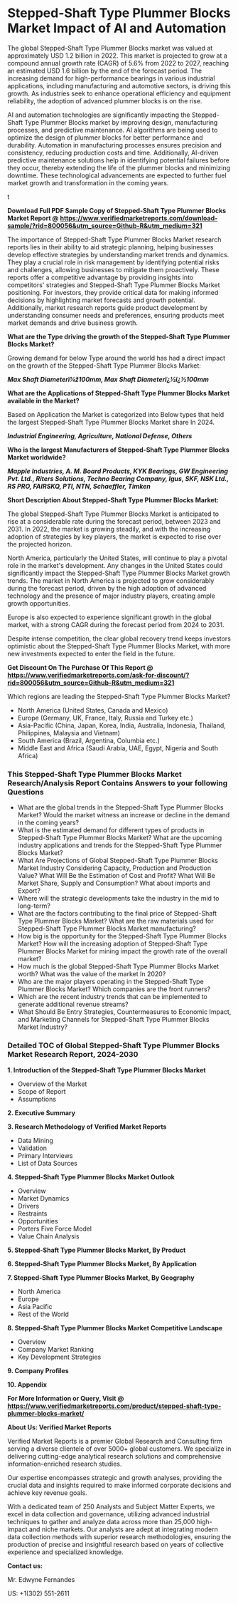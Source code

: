 <meta name="title" content="Global  Stepped-Shaft Type Plummer Blocks Market Impact of AI and Automation"><meta name="description" content="  The global Stepped-Shaft Type Plummer Blocks market was valued at approximately USD 1.2 billion in 2022. This market is projected to grow at a compound annual growth"><meta name="title" content=" Stepped-Shaft Type Plummer Blocks Market Size, Share, Scope, Trends, Growth, Opportunities, Analysis, Forecast"> <h1>Stepped-Shaft Type Plummer Blocks Market Impact of AI and Automation</h1> <p>The global Stepped-Shaft Type Plummer Blocks market was valued at approximately USD 1.2 billion in 2022. This market is projected to grow at a compound annual growth rate (CAGR) of 5.6% from 2022 to 2027, reaching an estimated USD 1.6 billion by the end of the forecast period. The increasing demand for high-performance bearings in various industrial applications, including manufacturing and automotive sectors, is driving this growth. As industries seek to enhance operational efficiency and equipment reliability, the adoption of advanced plummer blocks is on the rise.</p> <p>AI and automation technologies are significantly impacting the Stepped-Shaft Type Plummer Blocks market by improving design, manufacturing processes, and predictive maintenance. AI algorithms are being used to optimize the design of plummer blocks for better performance and durability. Automation in manufacturing processes ensures precision and consistency, reducing production costs and time. Additionally, AI-driven predictive maintenance solutions help in identifying potential failures before they occur, thereby extending the life of the plummer blocks and minimizing downtime. These technological advancements are expected to further fuel market growth and transformation in the coming years.</p> t</p><p id="" class=""><strong>Download Full PDF Sample Copy of Stepped-Shaft Type Plummer Blocks Market Report @ <a href="https://www.verifiedmarketreports.com/download-sample/?rid=800056&utm_source=Github-R&utm_medium=321" target="_blank">https://www.verifiedmarketreports.com/download-sample/?rid=800056&utm_source=Github-R&utm_medium=321</a></strong></p><p>The importance of&nbsp;Stepped-Shaft Type Plummer Blocks Market research reports lies in their ability to aid strategic planning, helping businesses develop effective strategies by understanding market trends and dynamics. They play a crucial role in risk management by identifying potential risks and challenges, allowing businesses to mitigate them proactively. These reports offer a competitive advantage by providing insights into competitors' strategies and Stepped-Shaft Type Plummer Blocks Market positioning. For investors, they provide critical data for making informed decisions by highlighting market forecasts and growth potential. Additionally, market research reports guide product development by understanding consumer needs and preferences, ensuring products meet market demands and drive business growth.</p><p><strong>What are the&nbsp;Type driving the growth of the Stepped-Shaft Type Plummer Blocks Market?</strong></p><p id="" class="">Growing demand for below Type around the world has had a direct impact on the growth of the Stepped-Shaft Type Plummer Blocks Market:</p><em><strong>Max Shaft Diameterï¼ž100mm, Max Shaft Diameterï¿½ï¿½100mm</strong></em></p><strong>What are the&nbsp;Applications&nbsp;of Stepped-Shaft Type Plummer Blocks Market available in the Market?</strong></p><p id="" class="">Based on Application the Market is categorized into Below types that held the largest Stepped-Shaft Type Plummer Blocks Market share In 2024.</p><em><strong>Industrial Engineering, Agriculture, National Defense, Others</strong></em></p><strong>Who is the largest Manufacturers of Stepped-Shaft Type Plummer Blocks Market worldwide?</strong></p><p><em><strong>Mapple Industries, A. M. Board Products, KYK Bearings, GW Engineering Pvt. Ltd., Riters Solutions, Techno Bearing Company, Igus, SKF, NSK Ltd., RS PRO, FAIRSKQ, PTI, NTN, Schaeffler, Timken</strong></em></p><p id="" class=""><strong>Short Description About Stepped-Shaft Type Plummer Blocks Market:</strong></p><p>The global Stepped-Shaft Type Plummer Blocks Market is anticipated to rise at a considerable rate during the forecast period, between 2023 and 2031. In 2022, the market is growing steadily, and with the increasing adoption of strategies by key players, the market is expected to rise over the projected horizon.</p><p>North America, particularly the United States, will continue to play a pivotal role in the market's development. Any changes in the United States could significantly impact the Stepped-Shaft Type Plummer Blocks Market growth trends. The market in North America is projected to grow considerably during the forecast period, driven by the high adoption of advanced technology and the presence of major industry players, creating ample growth opportunities.</p><p>Europe is also expected to experience significant growth in the global market, with a strong CAGR during the forecast period from 2024 to 2031.</p><p>Despite intense competition, the clear global recovery trend keeps investors optimistic about the Stepped-Shaft Type Plummer Blocks Market, with more new investments expected to enter the field in the future.</p><p id="" class=""><strong>Get Discount On The Purchase Of This Report @ <a href="https://www.verifiedmarketreports.com/ask-for-discount/?rid=800056&utm_source=Github-R&utm_medium=321" target="_blank">https://www.verifiedmarketreports.com/ask-for-discount/?rid=800056&utm_source=Github-R&utm_medium=321</a></strong></p>Which regions are leading the Stepped-Shaft Type Plummer Blocks Market?</p><ul><li>North America (United States, Canada and Mexico)</li><li>Europe (Germany, UK, France, Italy, Russia and Turkey etc.)</li><li>Asia-Pacific (China, Japan, Korea, India, Australia, Indonesia, Thailand, Philippines, Malaysia and Vietnam)</li><li>South America (Brazil, Argentina, Columbia etc.)</li><li>Middle East and Africa (Saudi Arabia, UAE, Egypt, Nigeria and South Africa)</li></ul><h3 id="" class="">This Stepped-Shaft Type Plummer Blocks Market Research/Analysis Report Contains Answers to your following Questions</h3><ul><li>What are the global trends in the Stepped-Shaft Type Plummer Blocks Market? Would the market witness an increase or decline in the demand in the coming years?</li><li>What is the estimated demand for different types of products in Stepped-Shaft Type Plummer Blocks Market? What are the upcoming industry applications and trends for the Stepped-Shaft Type Plummer Blocks Market?</li><li>What Are Projections of Global Stepped-Shaft Type Plummer Blocks Market Industry Considering Capacity, Production and Production Value? What Will Be the Estimation of Cost and Profit? What Will Be Market Share, Supply and Consumption? What about imports and Export?</li><li>Where will the strategic developments take the industry in the mid to long-term?</li><li>What are the factors contributing to the final price of Stepped-Shaft Type Plummer Blocks Market? What are the raw materials used for Stepped-Shaft Type Plummer Blocks Market manufacturing?</li><li>How big is the opportunity for the Stepped-Shaft Type Plummer Blocks Market? How will the increasing adoption of Stepped-Shaft Type Plummer Blocks Market for mining impact the growth rate of the overall market?</li><li>How much is the global Stepped-Shaft Type Plummer Blocks Market worth? What was the value of the market In 2020?</li><li>Who are the major players operating in the Stepped-Shaft Type Plummer Blocks Market? Which companies are the front runners?</li><li>Which are the recent industry trends that can be implemented to generate additional revenue streams?</li><li>What Should Be Entry Strategies, Countermeasures to Economic Impact, and Marketing Channels for Stepped-Shaft Type Plummer Blocks Market Industry?</li></ul><h3 id="" class="">Detailed TOC of Global Stepped-Shaft Type Plummer Blocks Market Research Report, 2024-2030</h3><p id="" class=""><strong>1. Introduction of the Stepped-Shaft Type Plummer Blocks Market</strong></p><ul><li>Overview of the Market</li><li>Scope of Report</li><li>Assumptions</li></ul><p id="" class=""><strong>2. Executive Summary</strong></p><p id="" class=""><strong>3. Research Methodology of Verified Market Reports</strong></p><ul><li>Data Mining</li><li>Validation</li><li>Primary Interviews</li><li>List of Data Sources</li></ul><p id="" class=""><strong>4. Stepped-Shaft Type Plummer Blocks Market Outlook</strong></p><ul><li>Overview</li><li>Market Dynamics</li><li>Drivers</li><li>Restraints</li><li>Opportunities</li><li>Porters Five Force Model</li><li>Value Chain Analysis</li></ul><p id="" class=""><strong>5. Stepped-Shaft Type Plummer Blocks Market, By Product</strong></p><p id="" class=""><strong>6. Stepped-Shaft Type Plummer Blocks Market, By Application</strong></p><p id="" class=""><strong>7. Stepped-Shaft Type Plummer Blocks Market, By Geography</strong></p><ul><li>North America</li><li>Europe</li><li>Asia Pacific</li><li>Rest of the World</li></ul><p id="" class=""><strong>8. Stepped-Shaft Type Plummer Blocks Market Competitive Landscape</strong></p><ul><li>Overview</li><li>Company Market Ranking</li><li>Key Development Strategies</li></ul><p id="" class=""><strong>9. Company Profiles</strong></p><p id="" class=""><strong>10. Appendix</strong></p><p id="" class=""><strong>For More Information or Query, Visit @ <a href="https://www.verifiedmarketreports.com/product/stepped-shaft-type-plummer-blocks-market/" target="_blank">https://www.verifiedmarketreports.com/product/stepped-shaft-type-plummer-blocks-market/</a></strong></p><p id="" class=""><strong>About Us: Verified Market Reports</strong></p><p id="" class="">Verified Market Reports is a premier Global Research and Consulting firm serving a diverse clientele of over 5000+ global customers. We specialize in delivering cutting-edge analytical research solutions and comprehensive information-enriched research studies.</p><p id="" class="">Our expertise encompasses strategic and growth analyses, providing the crucial data and insights required to make informed corporate decisions and achieve key revenue goals.</p><p id="" class="">With a dedicated team of 250 Analysts and Subject Matter Experts, we excel in data collection and governance, utilizing advanced industrial techniques to gather and analyze data across more than 25,000 high-impact and niche markets. Our analysts are adept at integrating modern data collection methods with superior research methodologies, ensuring the production of precise and insightful research based on years of collective experience and specialized knowledge.</p><p id="" class=""><strong>Contact us:</strong></p><p id="" class="">Mr. Edwyne Fernandes</p><p id="" class="">US: +1(302) 551-2611</p>